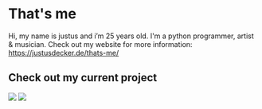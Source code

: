 # That's me
Hi, my name is justus and i’m 25 years old. I'm a python programmer, artist & musician.
Check out my website for more information: https://justusdecker.de/thats-me/

## Check out my current project
<img src="https://justusdeckerde.wordpress.com/wp-content/uploads/2025/04/subproject_0_3.png">
<img src="https://github-readme-stats.vercel.app/api?username=justusdecker&show_icons=true&theme=gotham">
